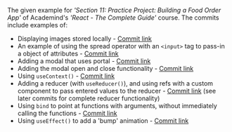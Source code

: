 The given example for *'Section 11: Practice Project: Building a Food Order App'* of Academind's *'React - The Complete Guide'* course. The commits include examples of:

* Displaying images stored locally - [Commit link](https://github.com/jro31/react-food-delivery-demo-project/commit/e2b7d011db40c75180cab89c986deaec28a787d2)
* An example of using the spread operator with an `<input>` tag to pass-in a object of attributes - [Commit link](https://github.com/jro31/react-food-delivery-demo-project/commit/7ab3eca237de835cf3e9c6605fa55bcce89c1d21)
* Adding a modal that uses portal - [Commit link](https://github.com/jro31/react-food-delivery-demo-project/commit/457dac0c082b055ca2c6a3398700d442ea9d458c)
* Adding the modal open and close functionality - [Commit link](https://github.com/jro31/react-food-delivery-demo-project/commit/2c545d01bf44044e547ddc7185b41c55210f8c75)
* Using `useContext()` - [Commit link](https://github.com/jro31/react-food-delivery-demo-project/commit/acf4d307ab0becaa39fc13b4abf7576e37bd4a01)
* Adding a reducer (with `useReducer()`), and using refs with a custom component to pass entered values to the reducer - [Commit link](https://github.com/jro31/react-food-delivery-demo-project/commit/0a3563269c6a174f4a53e06f622020f2ea672a75) (see later commits for complete reducer functionality)
* Using `bind` to point at functions with arguments, without immediately calling the functions - [Commit link](https://github.com/jro31/react-food-delivery-demo-project/commit/ad3a72b656d3be4745ab32700cb366b4ea65340c)
* Using `useEffect()` to add a 'bump' animation - [Commit link](https://github.com/jro31/react-food-delivery-demo-project/commit/ece840293fc4a6d2a8a601d55950f4b54f2bd610)

